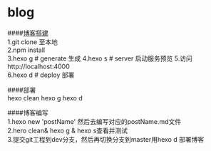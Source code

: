 # blog

####[博客搭建](https://zhuanlan.zhihu.com/p/26625249)  
1.git clone 至本地  
2.npm install  
3.hexo g  # generate 生成
4.hexo s  # server 启动服务预览
5.访问http://localhost:4000  
6.hexo d # deploy 部署

####部署  
hexo clean 
hexo g
hexo d

####博客编写  
1.hexo new 'postName' 然后去编写对应的postName.md文件  
2.hero clean& hexo g & hexo s查看并测试  
3.提交git工程到dev分支，然后再切换分支到master用hexo d 部署博客

